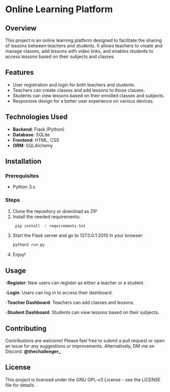 # Online Learning Platform

## Overview

This project is an online learning platform designed to facilitate the sharing of lessons between teachers and students. It allows teachers to create and manage classes, add lessons with video links, and enables students to access lessons based on their subjects and classes.

## Features

- User registration and login for both teachers and students.
- Teachers can create classes and add lessons to those classes.
- Students can view lessons based on their enrolled classes and subjects.
- Responsive design for a better user experience on various devices.

## Technologies Used

- **Backend**: Flask (Python)
- **Database**: SQLite
- **Frontend**: HTML, CSS
- **ORM**: SQLAlchemy

## Installation

### Prerequisites

- Python 3.x

### Steps

1. Clone the repository or download as ZIP
2. Install the needed requirements:
   ```bash
    pip install -r requirements.txt
3. Start the Flask server and go to 127.0.0.1:2010 in your browser:
   ```bash
   python3 run.py
4. Enjoy!

## Usage

-**Register**: New users can register as either a teacher or a student.

-**Login**: Users can log in to access their dashboard.

-**Teacher Dashboard**: Teachers can add classes and lessons.

-**Student Dashboard**: Students can view lessons based on their subjects.

## Contributing
Contributions are welcome! Please feel free to submit a pull request or open an issue for any suggestions or improvements. Alternatively, DM me on Discord:
**@thechallenger_**


## License
This project is licensed under the GNU GPL-v3 License - see the LICENSE file for details.





